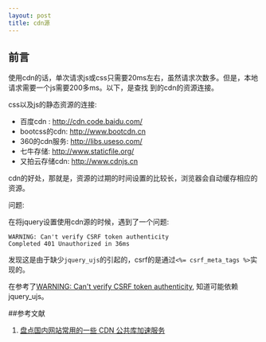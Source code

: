 ```yaml
---
layout: post
title: cdn源
---
```


## 前言

使用cdn的话，单次请求js或css只需要20ms左右，虽然请求次数多。但是，本地请求需要一个js需要200多ms。以下，是查找
到的cdn的资源连接。

css以及js的静态资源的连接: 

* 百度cdn : http://cdn.code.baidu.com/
* bootcss的cdn: http://www.bootcdn.cn
* 360的cdn服务: http://libs.useso.com/
* 七牛存储: http://www.staticfile.org/
* 又拍云存储cdn: http://www.cdnjs.cn

cdn的好处，那就是，资源的过期的时间设置的比较长，浏览器会自动缓存相应的资源。

问题: 

在将jquery设置使用cdn源的时候，遇到了一个问题: 

```
WARNING: Can't verify CSRF token authenticity
Completed 401 Unauthorized in 36ms
```

发现这是由于缺少`jquery_ujs`的引起的，csrf的是通过`<%= csrf_meta_tags %>`实现的。

在参考了[WARNING: Can't verify CSRF token authenticity](https://ruby-china.org/topics/12939), 知道可能依赖jquery_ujs。

##参考文献

1. [盘点国内网站常用的一些 CDN 公共库加速服务](http://www.cnbeta.com/articles/304469.htm)
